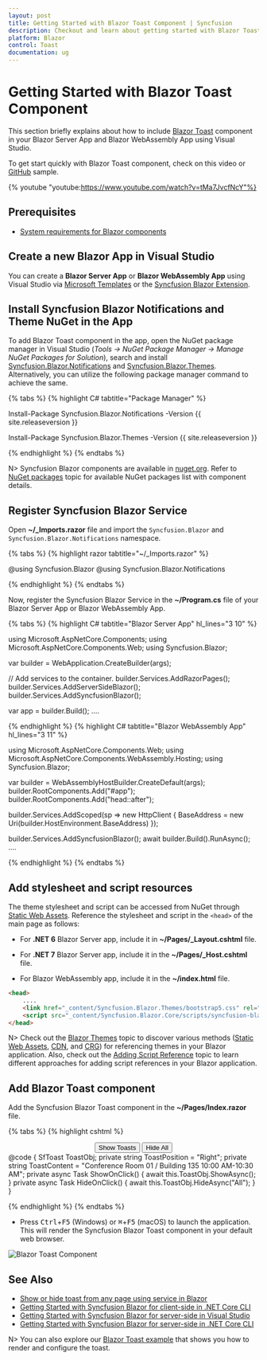 ```yaml
---
layout: post
title: Getting Started with Blazor Toast Component | Syncfusion
description: Checkout and learn about getting started with Blazor Toast component in Blazor Server App and Blazor WebAssembly App.
platform: Blazor
control: Toast
documentation: ug
---
```


# Getting Started with Blazor Toast Component

This section briefly explains about how to include [Blazor Toast](https://www.syncfusion.com/blazor-components/blazor-toast) component in your Blazor Server App and Blazor WebAssembly App using Visual Studio.

To get start quickly with Blazor Toast component, check on this video or [GitHub](https://github.com/SyncfusionExamples/Blazor-Getting-Started-Examples/tree/main/Toast) sample.

{% youtube
"youtube:https://www.youtube.com/watch?v=tMa7JvcfNcY"%}

## Prerequisites

* [System requirements for Blazor components](https://blazor.syncfusion.com/documentation/system-requirements)

## Create a new Blazor App in Visual Studio

You can create a **Blazor Server App** or **Blazor WebAssembly App** using Visual Studio via [Microsoft Templates](https://learn.microsoft.com/en-us/aspnet/core/blazor/tooling?view=aspnetcore-7.0&pivots=windows) or the [Syncfusion Blazor Extension](https://blazor.syncfusion.com/documentation/visual-studio-integration/template-studio).

## Install Syncfusion Blazor Notifications and Theme NuGet in the App

To add Blazor Toast component in the app, open the NuGet package manager in Visual Studio (*Tools → NuGet Package Manager → Manage NuGet Packages for Solution*), search and install [Syncfusion.Blazor.Notifications](https://www.nuget.org/packages/Syncfusion.Blazor.Notifications) and [Syncfusion.Blazor.Themes](https://www.nuget.org/packages/Syncfusion.Blazor.Themes/). Alternatively, you can utilize the following package manager command to achieve the same.

{% tabs %}
{% highlight C# tabtitle="Package Manager" %}

Install-Package Syncfusion.Blazor.Notifications -Version {{ site.releaseversion }}

Install-Package Syncfusion.Blazor.Themes -Version {{ site.releaseversion }}

{% endhighlight %}
{% endtabs %}

N> Syncfusion Blazor components are available in [nuget.org](https://www.nuget.org/packages?q=syncfusion.blazor). Refer to [NuGet packages](https://blazor.syncfusion.com/documentation/nuget-packages) topic for available NuGet packages list with component details.

## Register Syncfusion Blazor Service

Open **~/_Imports.razor** file and import the `Syncfusion.Blazor` and `Syncfusion.Blazor.Notifications` namespace.

{% tabs %}
{% highlight razor tabtitle="~/_Imports.razor" %}

@using Syncfusion.Blazor
@using Syncfusion.Blazor.Notifications

{% endhighlight %}
{% endtabs %}

Now, register the Syncfusion Blazor Service in the **~/Program.cs** file of your Blazor Server App or Blazor WebAssembly App.

{% tabs %}
{% highlight C# tabtitle="Blazor Server App" hl_lines="3 10" %}

using Microsoft.AspNetCore.Components;
using Microsoft.AspNetCore.Components.Web;
using Syncfusion.Blazor;

var builder = WebApplication.CreateBuilder(args);

// Add services to the container.
builder.Services.AddRazorPages();
builder.Services.AddServerSideBlazor();
builder.Services.AddSyncfusionBlazor();

var app = builder.Build();
....

{% endhighlight %}
{% highlight C# tabtitle="Blazor WebAssembly App" hl_lines="3 11" %}

using Microsoft.AspNetCore.Components.Web;
using Microsoft.AspNetCore.Components.WebAssembly.Hosting;
using Syncfusion.Blazor;

var builder = WebAssemblyHostBuilder.CreateDefault(args);
builder.RootComponents.Add<App>("#app");
builder.RootComponents.Add<HeadOutlet>("head::after");

builder.Services.AddScoped(sp => new HttpClient { BaseAddress = new Uri(builder.HostEnvironment.BaseAddress) });

builder.Services.AddSyncfusionBlazor();
await builder.Build().RunAsync();
....

{% endhighlight %}
{% endtabs %}

## Add stylesheet and script resources

The theme stylesheet and script can be accessed from NuGet through [Static Web Assets](https://blazor.syncfusion.com/documentation/appearance/themes#static-web-assets). Reference the stylesheet and script in the `<head>` of the main page as follows:

* For **.NET 6** Blazor Server app, include it in **~/Pages/_Layout.cshtml** file.

* For **.NET 7** Blazor Server app, include it in the **~/Pages/_Host.cshtml** file.

* For Blazor WebAssembly app, include it in the **~/index.html** file.

```html
<head>
    ....
    <link href="_content/Syncfusion.Blazor.Themes/bootstrap5.css" rel="stylesheet" />
    <script src="_content/Syncfusion.Blazor.Core/scripts/syncfusion-blazor.min.js" type="text/javascript"></script>
</head>
```
N> Check out the [Blazor Themes](https://blazor.syncfusion.com/documentation/appearance/themes) topic to discover various methods ([Static Web Assets](https://blazor.syncfusion.com/documentation/appearance/themes#static-web-assets), [CDN](https://blazor.syncfusion.com/documentation/appearance/themes#cdn-reference), and [CRG](https://blazor.syncfusion.com/documentation/common/custom-resource-generator)) for referencing themes in your Blazor application. Also, check out the [Adding Script Reference](https://blazor.syncfusion.com/documentation/common/adding-script-references) topic to learn different approaches for adding script references in your Blazor application.

## Add Blazor Toast component

Add the Syncfusion Blazor Toast component in the **~/Pages/Index.razor** file.

{% tabs %}
{% highlight cshtml %}

<div class="col-lg-12 control-section toast-default-section">
    <SfToast ID="toast_default" @ref="ToastObj" Title="Adaptive Tiles Meeting" Content="@ToastContent" Timeout="5000" Icon="e-meeting">
        <ToastPosition X="@ToastPosition"></ToastPosition>
    </SfToast>
    <div class="col-lg-12 col-sm-12 col-md-12 center">
        <div id="toastBtnDefault" style="margin: auto;text-align: center">
            <button class="e-btn" @onclick="@ShowOnClick">Show Toasts</button>
            <button class="e-btn" @onclick="@HideOnClick">Hide All</button>
        </div>
    </div>
</div>
<style>
    #toast_default .e-meeting::before {
        content: "\e705";
        font-size: 17px;
    }

    .bootstrap4 #toast_default .e-meeting::before {
        content: "\e763";
        font-size: 20px;
    }
</style>
@code {
    SfToast ToastObj;
    private string ToastPosition = "Right";
    private string ToastContent = "Conference Room 01 / Building 135 10:00 AM-10:30 AM";
    private async Task ShowOnClick()
    {
        await this.ToastObj.ShowAsync();
    }
    private async Task HideOnClick()
    {
        await this.ToastObj.HideAsync("All");
    }
}

{% endhighlight %}
{% endtabs %}

* Press <kbd>Ctrl</kbd>+<kbd>F5</kbd> (Windows) or <kbd>⌘</kbd>+<kbd>F5</kbd> (macOS) to launch the application. This will render the Syncfusion Blazor Toast component in your default web browser.

![Blazor Toast Component](./images/blazor-toast.png)

## See Also

* [Show or hide toast from any page using service in Blazor](https://support.syncfusion.com/kb/article/11734/show-or-hide-toast-from-any-page-using-service-in-blazor)
* [Getting Started with Syncfusion Blazor for client-side in .NET Core CLI](../getting-started/blazor-webassembly-dotnet-cli)
* [Getting Started with Syncfusion Blazor for server-side in Visual Studio](../getting-started/blazor-server-side-visual-studio)
* [Getting Started with Syncfusion Blazor for server-side in .NET Core CLI](../getting-started/blazor-server-side-dotnet-cli)

N> You can also explore our [Blazor Toast example](https://blazor.syncfusion.com/demos/toast/default-functionalities?theme=bootstrap5) that shows you how to render and configure the toast.
